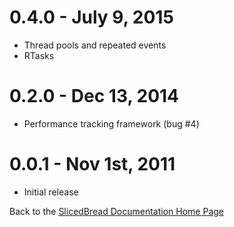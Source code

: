 
0.4.0 - July 9, 2015
====================

- Thread pools and repeated events
- RTasks

0.2.0 - Dec 13, 2014 
=====================

- Performance tracking framework (bug #4)


0.0.1 - Nov 1st, 2011
=====================

- Initial release



Back to the [SlicedBread Documentation Home Page](Home.md)

